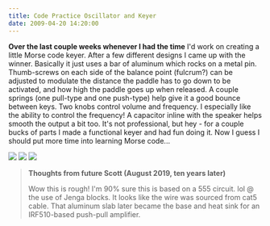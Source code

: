 ```yaml
---
title: Code Practice Oscillator and Keyer
date: 2009-04-20 14:20:00
---
```




__Over the last couple weeks whenever I had the time__ I'd work on creating a little Morse code keyer. After a few different designs I came up with the winner. Basically it just uses a bar of aluminum which rocks on a metal pin. Thumb-screws on each side of the balance point (fulcrum?) can be adjusted to modulate the distance the paddle has to go down to be activated, and how high the paddle goes up when released. A couple springs (one pull-type and one push-type) help give it a good bounce between keys. Two knobs control volume and frequency. I especially like the ability to control the frequency! A capacitor inline with the speaker helps smooth the output a bit too. It's not professional, but hey - for a couple bucks of parts I made a functional keyer and had fun doing it. Now I guess I should put more time into learning Morse code...

<div class="text-center img-border">

[![](https://swharden.com/static/2009/04/20/img_1535-500x375.jpg)](https://swharden.com/static/2009/04/20/img_1535.jpg)
[![](https://swharden.com/static/2009/04/20/img_1537-500x375.jpg)](https://swharden.com/static/2009/04/20/img_1537.jpg)
[![](https://swharden.com/static/2009/04/20/img_1538-500x375.jpg)](https://swharden.com/static/2009/04/20/img_1538.jpg)

</div>

<blockquote class="wp-block-quote"><p><strong>Thoughts from future Scott (August 2019, ten years later)</strong></p><p>Wow this is rough! I'm 90% sure this is based on a 555 circuit. lol @ the use of Jenga blocks. It looks like the wire was sourced from cat5 cable. That aluminum slab later became the base and heat sink for an IRF510-based push-pull amplifier.</p></blockquote>